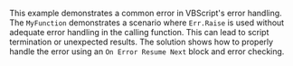 This example demonstrates a common error in VBScript's error handling. The `MyFunction` demonstrates a scenario where `Err.Raise` is used without adequate error handling in the calling function. This can lead to script termination or unexpected results. The solution shows how to properly handle the error using an `On Error Resume Next` block and error checking.